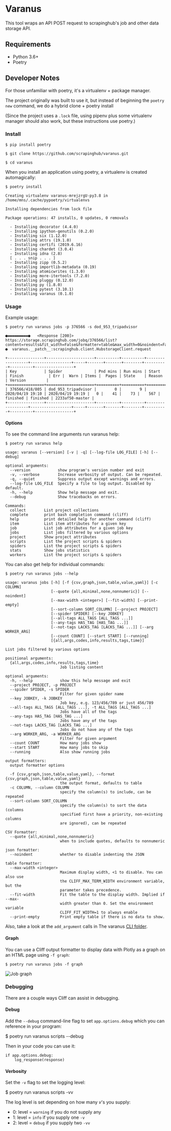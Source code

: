 # Varanus

This tool wraps an API POST request to scrapinghub's job and other data storage
API.

## Requirements

- Python 3.6+
- Poetry

## Developer Notes

For those unfamiliar with poetry, it's a virtualenv + package manager.

The project originally was built to use it, but instead of beginning the
`poetry new` command,  we do a hybrid clone + poetry install

(Since the project uses a `.lock` file, using pipenv plus some virtualenv
manager should also work, but these instructions use poetry.)

### Install

    $ pip install poetry

    $ git clone https://github.com/scrapinghub/varanus.git

    $ cd varanus

When you install an application using poetry, a virtualenv is created
automagically:

    $ poetry install

    Creating virtualenv varanus-mrejzrgU-py3.8 in /home/mns/.cache/pypoetry/virtualenvs

    Installing dependencies from lock file

    Package operations: 47 installs, 0 updates, 0 removals

      - Installing decorator (4.4.0)
      - Installing ipython-genutils (0.2.0)
      - Installing six (1.12.0)
      - Installing attrs (19.1.0)
      - Installing certifi (2019.6.16)
      - Installing chardet (3.0.4)
      - Installing idna (2.8)
      [ . . . snip . . . ]
      - Installing zipp (0.5.2)
      - Installing importlib-metadata (0.19)
      - Installing atomicwrites (1.3.0)
      - Installing more-itertools (7.2.0)
      - Installing pluggy (0.12.0)
      - Installing py (1.8.0)
      - Installing pytest (3.10.1)
      - Installing varanus (0.1.0)

### Usage

Example usage:

    $ poetry run varanus jobs -p 376566 -s dod_953_tripadvisor

    ●▬▬▬▬▬▬▬▬▬●   <Response [200]> https://storage.scrapinghub.com/jobq/376566/list?content=results&fit_width=False&formatter=table&max_width=0&noindent=False&print_empty=False&project=376566&quote_mode=nonnumeric&start=0&jobmeta=project&jobmeta=spider&jobmeta=spider_args&jobmeta=job_cmd&jobmeta=tags&jobmeta=scrapystats&jobmeta=units&jobmeta=version&jobmeta=priority&jobmeta=pending_time&jobmeta=running_time&jobmeta=finished_time&jobmeta=scheduled_by&jobmeta=state&jobmeta=close_reason&state=finished&spider=dod_953_tripadvisor&count=10 ●  varanus.__patch__:scrapinghub.client.HubstorageClient.request

    +----------------+---------------------+----------+----------+------------------+------------------+-----+-------+-------+--------+----------+----------+-----------------+
    | Key            | Spider              | Pnd mins | Run mins | Start            | Finish           | Err |  Warn | Items |  Pages | State    | Reason   | Version         |
    +================+=====================+==========+==========+==================+==================+=====+=======+=======+========+==========+==========+=================+
    | 376566/418/805 | dod_953_tripadvisor |        0 |        9 | 2020/04/19 19:10 | 2020/04/19 19:19 |   0 |    41 |    73 |    567 | finished | finished | 2233af50-master |
    +----------------+---------------------+----------+----------+------------------+------------------+-----+-------+-------+--------+----------+----------+-----------------+

#### Options

To see the command line arguments run varanus help:

    $ poetry run varanus help

    usage: varanus [--version] [-v | -q] [--log-file LOG_FILE] [-h] [--debug]

    optional arguments:
      --version            show program's version number and exit
      -v, --verbose        Increase verbosity of output. Can be repeated.
      -q, --quiet          Suppress output except warnings and errors.
      --log-file LOG_FILE  Specify a file to log output. Disabled by default.
      -h, --help           Show help message and exit.
      --debug              Show tracebacks on errors.

    Commands:
      collect        List project collections
      complete       print bash completion command (cliff)
      help           print detailed help for another command (cliff)
      item           List item attributes for a given key
      job            List job attributes for a given job key
      jobs           List jobs filtered by various options
      project        Show project attributes
      scripts        List the project scripts & spiders
      spiders        List the project scripts & spiders
      stats          Show jobs statistics
      workers        List the project scripts & spiders

You can also get help for individual commands:

    $ poetry run varanus jobs --help

    usage: varanus jobs [-h] [-f {csv,graph,json,table,value,yaml}] [-c COLUMN]
                        [--quote {all,minimal,none,nonnumeric}] [--noindent]
                        [--max-width <integer>] [--fit-width] [--print-empty]
                        [--sort-column SORT_COLUMN] [--project PROJECT]
                        [--spider SPIDER] [--key JOBKEY]
                        [--all-tags ALL_TAGS [ALL_TAGS ...]]
                        [--any-tags HAS_TAG [HAS_TAG ...]]
                        [--not-tags LACKS_TAG [LACKS_TAG ...]] [--arg WORKER_ARG]
                        [--count COUNT] [--start START] [--running]
                        [{all,args,codes,info,results,tags,time}]

    List jobs filtered by various options

    positional arguments:
      {all,args,codes,info,results,tags,time}
                            Job listing content

    optional arguments:
      -h, --help            show this help message and exit
      --project PROJECT, -p PROJECT
      --spider SPIDER, -s SPIDER
                            Filter for given spider name
      --key JOBKEY, -k JOBKEY
                            Job key, e.g. 123/456/789 or just 456/789
      --all-tags ALL_TAGS [ALL_TAGS ...], -t ALL_TAGS [ALL_TAGS ...]
                            Jobs have all of the tags
      --any-tags HAS_TAG [HAS_TAG ...]
                            Jobs have any of the tags
      --not-tags LACKS_TAG [LACKS_TAG ...]
                            Jobs do not have any of the tags
      --arg WORKER_ARG, -a WORKER_ARG
                            Filter for given argument
      --count COUNT         How many jobs show
      --start START         How many jobs to skip
      --running             Also show running jobs

    output formatters:
      output formatter options

      -f {csv,graph,json,table,value,yaml}, --format {csv,graph,json,table,value,yaml}
                            the output format, defaults to table
      -c COLUMN, --column COLUMN
                            specify the column(s) to include, can be repeated
      --sort-column SORT_COLUMN
                            specify the column(s) to sort the data (columns
                            specified first have a priority, non-existing columns
                            are ignored), can be repeated

    CSV Formatter:
      --quote {all,minimal,none,nonnumeric}
                            when to include quotes, defaults to nonnumeric

    json formatter:
      --noindent            whether to disable indenting the JSON

    table formatter:
      --max-width <integer>
                            Maximum display width, <1 to disable. You can also use
                            the CLIFF_MAX_TERM_WIDTH environment variable, but the
                            parameter takes precedence.
      --fit-width           Fit the table to the display width. Implied if --max-
                            width greater than 0. Set the environment variable
                            CLIFF_FIT_WIDTH=1 to always enable
      --print-empty         Print empty table if there is no data to show.

Also, take a look at the `add_argument` calls in
The varanus [CLI folder](https://github.com/scrapinghub/varanus/tree/master/src/varanus/cli).

#### Graph

You can use a Cliff output formatter to display data with Plotly as a graph on
an HTML page using `-f graph`:

    $ poetry run varanus jobs -f graph

![Job graph](https://user-images.githubusercontent.com/204645/87793796-bc75ec00-c813-11ea-8eed-8bd9d1e615cc.png)

### Debugging

There are a couple ways Cliff can assist in debugging.

#### Debug

Add the `--debug` command-line flag to set `app.options.debug` which you can
reference in your program:

  $ poetry run varanus scripts --debug

Then in your code you can use it:

    if app.options.debug:
        log_response(response)

#### Verbosity

Set the `-v` flag to set the logging level:

  $ poetry run varanus scripts -vv

The log level is set depending on how many *v*'s you supply:

*  0: level = `warning` if you do not supply any
*  1: level = `info` if you supply one `-v`
*  2: level = `debug` if you supply two `-vv`
